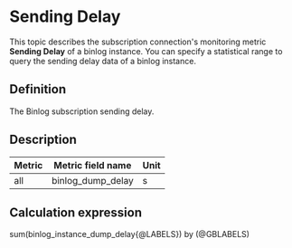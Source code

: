 # Sending Delay

This topic describes the subscription connection's monitoring metric **Sending Delay** of a binlog instance. You can specify a statistical range to query the sending delay data of a binlog instance.

## Definition

The Binlog subscription sending delay.

## Description

| **Metric** |   **Metric field name**    | **Unit** |
|---------|---------------|--------|
| all     | binlog_dump_delay | s      |

## Calculation expression

sum(binlog_instance_dump_delay{@LABELS}) by (@GBLABELS)
